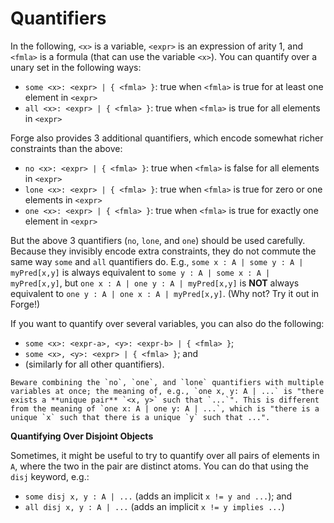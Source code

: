 # Quantifiers

In the following, `<x>` is a variable, `<expr>` is an expression of arity 1, and `<fmla>` is a formula (that can use the variable `<x>`). You can quantify over a unary set in the following ways:

- `some <x>: <expr> | { <fmla> }`: true when `<fmla>` is true for at least one element in `<expr>`
- `all <x>: <expr> | { <fmla> }`: true when `<fmla>` is true for all elements in `<expr>`

Forge also provides 3 additional quantifiers, which encode somewhat richer constraints than the above:

- `no <x>: <expr> | { <fmla> }`: true when `<fmla>` is false for all elements in `<expr>`
- `lone <x>: <expr> | { <fmla> }`: true when `<fmla>` is true for zero or one elements in `<expr>`
- `one <x>: <expr> | { <fmla> }`: true when `<fmla>` is true for exactly one element in `<expr>`

But the above 3 quantifiers (`no`, `lone`, and `one`) should be used carefully. Because they invisibly encode extra constraints, they do not commute the same way `some` and `all` quantifiers do. E.g., `some x : A | some y : A | myPred[x,y]` is always equivalent to `some y : A | some x : A | myPred[x,y]`, but `one x : A | one y : A | myPred[x,y]` is **NOT** always equivalent to `one y : A | one x : A | myPred[x,y]`. (Why not? Try it out in Forge!)

If you want to quantify over several variables, you can also do the following:

- `some <x>: <expr-a>, <y>: <expr-b> | { <fmla> }`;
- `some <x>, <y>: <expr> | { <fmla> }`; and
- (similarly for all other quantifiers).

```admonish warning
Beware combining the `no`, `one`, and `lone` quantifiers with multiple variables at once; the meaning of, e.g., `one x, y: A | ...` is "there exists a **unique pair** `<x, y>` such that `...`". This is different from the meaning of `one x: A | one y: A | ...`, which is "there is a unique `x` such that there is a unique `y` such that ...".
```

**Quantifying Over Disjoint Objects**

Sometimes, it might be useful to try to quantify over all pairs of elements in `A`, where the two in the pair are distinct atoms. You can do that using the `disj` keyword, e.g.:

- `some disj x, y : A | ...` (adds an implicit `x != y and ...`); and
- `all disj x, y : A | ...` (adds an implicit `x != y implies ...`)
